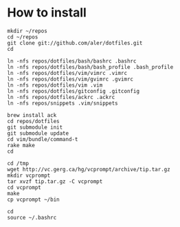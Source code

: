How to install
==============

    mkdir ~/repos
    cd ~/repos
    git clone git://github.com/aler/dotfiles.git
    cd

    ln -nfs repos/dotfiles/bash/bashrc .bashrc
    ln -nfs repos/dotfiles/bash/bash_profile .bash_profile
    ln -nfs repos/dotfiles/vim/vimrc .vimrc
    ln -nfs repos/dotfiles/vim/gvimrc .gvimrc
    ln -nfs repos/dotfiles/vim .vim
    ln -nfs repos/dotfiles/gitconfig .gitconfig
    ln -nfs repos/dotfiles/ackrc .ackrc
    ln -nfs repos/snippets .vim/snippets

    brew install ack
    cd repos/dotfiles
    git submodule init
    git submodule update
    cd vim/bundle/command-t
    rake make
    cd

    cd /tmp
    wget http://vc.gerg.ca/hg/vcprompt/archive/tip.tar.gz
    mkdir vcprompt
    tar xvzf tip.tar.gz -C vcprompt
    cd vcprompt
    make
    cp vcprompt ~/bin

    cd
    source ~/.bashrc

